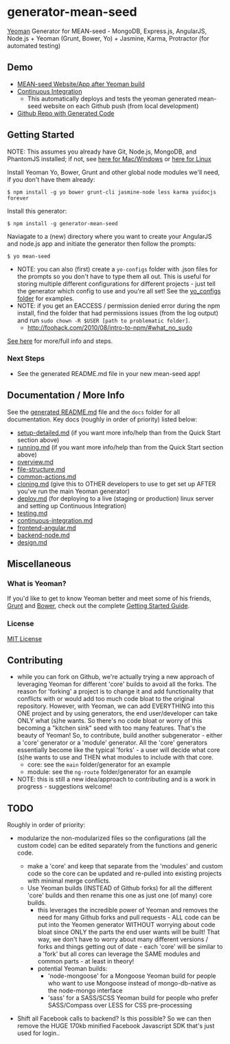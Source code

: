 # generator-mean-seed

[Yeoman](http://yeoman.io) Generator for MEAN-seed - MongoDB, Express.js, AngularJS, Node.js + Yeoman (Grunt, Bower, Yo) + Jasmine, Karma, Protractor (for automated testing)


## Demo
- [MEAN-seed Website/App after Yeoman build](http://198.199.118.44:3000/)
- [Continuous Integration](http://198.199.118.44:3010/)
	- This automatically deploys and tests the yeoman generated mean-seed website on each Github push (from local development)
- [Github Repo with Generated Code](https://github.com/jackrabbitsgroup/mean-seed-gen)
	
	
	
## Getting Started

NOTE: This assumes you already have Git, Node.js, MongoDB, and PhantomJS installed; if not, see [here for Mac/Windows](https://github.com/jackrabbitsgroup/generator-mean-seed/blob/master/main/templates/docs/setup-server-windows-mac.md) or [here for Linux](https://github.com/jackrabbitsgroup/generator-mean-seed/blob/master/main/templates/docs/setup-server-linux.md)

Install Yeoman Yo, Bower, Grunt and other global node modules we'll need, if you don't have them already:
```
$ npm install -g yo bower grunt-cli jasmine-node less karma yuidocjs forever
```

Install this generator:
```
$ npm install -g generator-mean-seed
```

Naviagate to a (new) directory where you want to create your AngularJS and node.js app and initiate the generator then follow the prompts:
```
$ yo mean-seed
```

- NOTE: you can also (first) create a `yo-configs` folder with .json files for the prompts so you don't have to type them all out. This is useful for storing multiple different configurations for different projects - just tell the generator which config to use and you're all set! See the [yo_configs folder](https://github.com/jackrabbitsgroup/generator-mean-seed/tree/master/yo-configs) for examples.
- NOTE: if you get an EACCESS / permission denied error during the npm install, find the folder that had permissions issues (from the log output) and run `sudo chown -R $USER [path to problematic folder]`.
	- http://foohack.com/2010/08/intro-to-npm/#what_no_sudo

[See here](https://github.com/jackrabbitsgroup/generator-mean-seed/blob/master/main/templates/_README.md) for more/full info and steps.

### Next Steps
- See the generated README.md file in your new mean-seed app!



## Documentation / More Info
See the [generated README.md](https://github.com/jackrabbitsgroup/generator-mean-seed/blob/master/main/templates/_README.md) file and the `docs` folder for all documentation. Key docs (roughly in order of priority) listed below:

- [setup-detailed.md](https://github.com/jackrabbitsgroup/generator-mean-seed/blob/master/main/templates/docs/setup-detailed.md) (if you want more info/help than from the Quick Start section above)
- [running.md](https://github.com/jackrabbitsgroup/generator-mean-seed/blob/master/main/templates/docs/running.md) (if you want more info/help than from the Quick Start section above)
- [overview.md](https://github.com/jackrabbitsgroup/generator-mean-seed/blob/master/main/templates/docs/overview.md)
- [file-structure.md](https://github.com/jackrabbitsgroup/generator-mean-seed/blob/master/main/templates/docs/file-structure.md)
- [common-actions.md](https://github.com/jackrabbitsgroup/generator-mean-seed/blob/master/main/templates/docs/common-actions.md)
- [cloning.md](https://github.com/jackrabbitsgroup/generator-mean-seed/blob/master/main/templates/docs/cloning.md) (give this to OTHER developers to use to get set up AFTER you've run the main Yeoman generator)
- [deploy.md](https://github.com/jackrabbitsgroup/generator-mean-seed/blob/master/main/templates/docs/deploy.md) (for deploying to a live (staging or production) linux server and setting up Continuous Integration)
- [testing.md](https://github.com/jackrabbitsgroup/generator-mean-seed/blob/master/main/templates/docs/testing.md)
- [continuous-integration.md](https://github.com/jackrabbitsgroup/generator-mean-seed/blob/master/main/templates/docs/continuous-integration.md)
- [frontend-angular.md](https://github.com/jackrabbitsgroup/generator-mean-seed/blob/master/main/templates/docs/frontend-angular.md)
- [backend-node.md](https://github.com/jackrabbitsgroup/generator-mean-seed/blob/master/main/templates/docs/backend-node.md)
- [design.md](https://github.com/jackrabbitsgroup/generator-mean-seed/blob/master/main/templates/docs/design.md)


## Miscellaneous

### What is Yeoman?

If you'd like to get to know Yeoman better and meet some of his friends, [Grunt](http://gruntjs.com) and [Bower](http://bower.io), check out the complete [Getting Started Guide](https://github.com/yeoman/yeoman/wiki/Getting-Started).


### License

[MIT License](http://en.wikipedia.org/wiki/MIT_License)



## Contributing
- while you can fork on Github, we're actually trying a new approach of leveraging Yeoman for different 'core' builds to avoid all the forks. The reason for 'forking' a project is to change it and add functionality that conflicts with or would add too much code bloat to the original repository. However, with Yeoman, we can add EVERYTHING into this ONE project and by using generators, the end user/developer can take ONLY what (s)he wants. So there's no code bloat or worry of this becoming a "kitchen sink" seed with too many features. That's the beauty of Yeoman! So, to contribute, build another subgenerator - either a 'core' generator or a 'module' generator. All the 'core' generators essentially become like the typical 'forks' - a user will decide what core (s)he wants to use and THEN what modules to include with that core.
	- core: see the `main` folder/generator for an example
	- module: see the `ng-route` folder/generator for an example
- NOTE: this is still a new idea/approach to contributing and is a work in progress - suggestions welcome!



## TODO
Roughly in order of priority:
- modularize the non-modularized files so the configurations (all the custom code) can be edited separately from the functions and generic code.
	- make a 'core' and keep that separate from the 'modules' and custom code so the core can be updated and re-pulled into existing projects with minimal merge conflicts.
	- Use Yeoman builds (INSTEAD of Github forks) for all the different 'core' builds and then rename this one as just one (of many) core builds.
		- this leverages the incredible power of Yeoman and removes the need for many Github forks and pull requests - ALL code can be put into the Yeomen generator WITHOUT worrying about code bloat since ONLY the parts the end user wants will be built! That way, we don't have to worry about many different versions / forks and things getting out of date - each 'core' will be similar to a 'fork' but all cores can leverage the SAME modules and common parts - at least in theory!
		- potential Yeoman builds:
			- 'node-mongoose' for a Mongoose Yeoman build for people who want to use Mongoose instead of mongo-db-native as the node-mongo interface
			- 'sass' for a SASS/SCSS Yeoman build for people who prefer SASS/Compass over LESS for CSS pre-processing
		

- Shift all Facebook calls to backend? Is this possible? So we can then remove the HUGE 170kb minified Facebook Javascript SDK that's just used for login..
